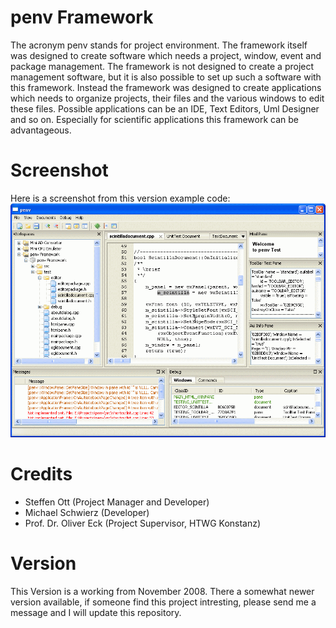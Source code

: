 penv Framework
====
The acronym penv stands for project environment. The framework
itself was designed to create software which needs a project, window,
event and package management. The framework is not designed to create
a project management software, but it is also possible to set up such a
software with this framework. Instead the framework was designed to
create applications which needs to organize projects, their files and
the various windows to edit these files. Possible applications can be
an IDE, Text Editors, Uml Designer and so on. Especially for scientific
applications this framework can be advantageous.


Screenshot
==========
Here is a screenshot from this version example code:
![Screenshot Version of Nov 2008](https://raw.githubusercontent.com/Sneedd/penv/master/docs/penv-test-screenshot.gif)

Credits
=======
* Steffen Ott (Project Manager and Developer)
* Michael Schwierz (Developer)
* Prof. Dr. Oliver Eck (Project Supervisor, HTWG Konstanz)


Version
=======
This Version is a working from November 2008. There a somewhat newer version available, if someone find this project intresting, please send me a message and I will update this repository.




